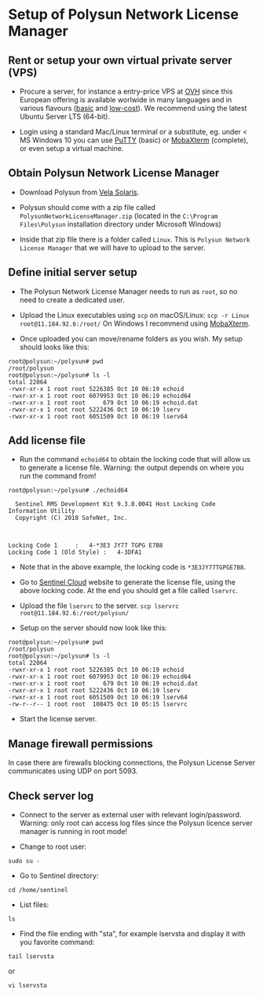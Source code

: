 # Setup of Polysun Network License Manager

## Rent or setup your own virtual private server (VPS)

* Procure a server, for instance a entry-price VPS at [OVH](https://www.ovh.com/) since this European offering is available worlwide in many languages and in various flavours ([basic](https://us.ovhcloud.com/vps/) and [low-cost](https://www.kimsufi.com/us/en/vps-ssd.xml)). We recommend using the latest Ubuntu Server LTS (64-bit).

* Login using a standard Mac/Linux terminal or a substitute, eg. under < MS Windows 10 you can use [PuTTY](https://www.putty.org/) (basic) or [MobaXterm](https://mobaxterm.mobatek.net/) (complete), or even setup a virtual machine.

## Obtain Polysun Network License Manager

* Download Polysun from [Vela Solaris](https://www.velasolaris.com/downloads/?lang=en).

* Polysun should come with a zip file called `PolysunNetworkLicenseManager.zip` (located in the `C:\Program Files\Polysun` installation directory under Microsoft Windows)

* Inside that zip file there is a folder called `Linux`.
  This is `Polysun Network License Manager` that we will have to upload to the server.

## Define initial server setup

* The Polysun Network License Manager needs to run as `root`, so no need to create a dedicated user.

* Upload the Linux executables using `scp` on macOS/Linux:
  `scp -r Linux root@11.184.92.6:/root/`
  On Windows I recommend using [MobaXterm](https://mobaxterm.mobatek.net/).

* Once uploaded you can move/rename folders as you wish. My setup should looks like this:
```
root@polysun:~/polysun# pwd
/root/polysun
root@polysun:~/polysun# ls -l
total 22064
-rwxr-xr-x 1 root root 5226385 Oct 10 06:19 echoid
-rwxr-xr-x 1 root root 6079953 Oct 10 06:19 echoid64
-rwxr-xr-x 1 root root     679 Oct 10 06:19 echoid.dat
-rwxr-xr-x 1 root root 5222436 Oct 10 06:19 lserv
-rwxr-xr-x 1 root root 6051509 Oct 10 06:19 lserv64
```

## Add license file

* Run the command `echoid64` to obtain the locking code that will allow us to generate a license file.
  Warning: the output depends on where you run the command from!
```
root@polysun:~/polysun# ./echoid64

  Sentinel RMS Development Kit 9.3.0.0041 Host Locking Code Information Utility
  Copyright (C) 2018 SafeNet, Inc.



Locking Code 1     :   4-*3E3 JY77 TGPG E7B8
Locking Code 1 (Old Style) :   4-3DFA1
```

* Note that in the above example, the locking code is `*3E3JY77TGPGE7B8`.

* Go to [Sentinel Cloud](https://velasolaris.prod.sentinelcloud.com/ems/customerLogin.html) website to generate the license file, using the above locking code. At the end you should get a file called `lservrc`.

* Upload the file `lservrc` to the server.
  `scp lservrc root@11.184.92.6:/root/polysun/`

* Setup on the server should now look like this:
```
root@polysun:~/polysun# pwd
/root/polysun
root@polysun:~/polysun# ls -l
total 22064
-rwxr-xr-x 1 root root 5226385 Oct 10 06:19 echoid
-rwxr-xr-x 1 root root 6079953 Oct 10 06:19 echoid64
-rwxr-xr-x 1 root root     679 Oct 10 06:19 echoid.dat
-rwxr-xr-x 1 root root 5222436 Oct 10 06:19 lserv
-rwxr-xr-x 1 root root 6051509 Oct 10 06:19 lserv64
-rw-r--r-- 1 root root  108475 Oct 10 05:15 lservrc
```

* Start the license server.

## Manage firewall permissions
In case there are firewalls blocking connections, the Polysun License Server communicates using UDP on port 5093.

## Check server log

* Connect to the server as external user with relevant login/password.
  Warning: only root can access log files since the Polysun licence server manager is running in root mode!

* Change to root user:
```
sudo su -
```

* Go to Sentinel directory:
```
cd /home/sentinel 
```

* List files:
```
ls 
```

* Find the file ending with "sta", for example lservsta and display it with you favorite command:
```
tail lservsta
```
or
```
vi lservsta
```
